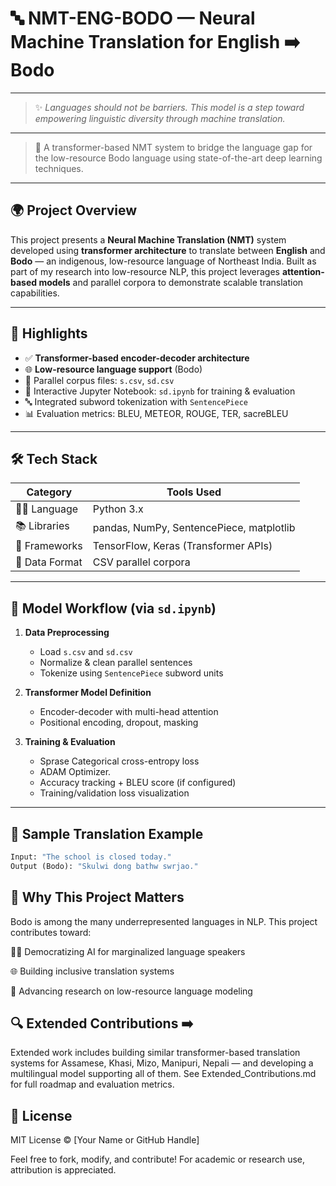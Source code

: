 # 🔤 NMT-ENG-BODO — Neural Machine Translation for English ➡️ Bodo

---

> ✨ *Languages should not be barriers. This model is a step toward empowering linguistic diversity through machine translation.*

---


> 🧠 A transformer-based NMT system to bridge the language gap for the low-resource Bodo language using state-of-the-art deep learning techniques.

---

## 🌍 Project Overview

This project presents a **Neural Machine Translation (NMT)** system developed using **transformer architecture** to translate between **English** and **Bodo** — an indigenous, low-resource language of Northeast India. Built as part of my research into low-resource NLP, this project leverages **attention-based models** and parallel corpora to demonstrate scalable translation capabilities.

---

## 🚀 Highlights

- ✅ **Transformer-based encoder-decoder architecture**
- 🌐 **Low-resource language support** (Bodo)
- 📁 Parallel corpus files: `s.csv`, `sd.csv`
- 📓 Interactive Jupyter Notebook: `sd.ipynb` for training & evaluation
- 🔤 Integrated subword tokenization with `SentencePiece`
- 📊 Evaluation metrics: BLEU, METEOR, ROUGE, TER, sacreBLEU


---

## 🛠️ Tech Stack

| Category     | Tools Used                          |
|--------------|-------------------------------------|
| 👩‍💻 Language   | Python 3.x                           |
| 📚 Libraries  | pandas, NumPy, SentencePiece, matplotlib |
| 🧠 Frameworks | TensorFlow, Keras (Transformer APIs)  |
| 📄 Data Format | CSV parallel corpora                |

---

## 📓 Model Workflow (via `sd.ipynb`)

1. **Data Preprocessing**  
   - Load `s.csv` and `sd.csv`  
   - Normalize & clean parallel sentences  
   - Tokenize using `SentencePiece` subword units

2. **Transformer Model Definition**  
   - Encoder-decoder with multi-head attention  
   - Positional encoding, dropout, masking

3. **Training & Evaluation**  
   - Sprase Categorical cross-entropy loss
   - ADAM Optimizer.
   - Accuracy tracking + BLEU score (if configured)  
   - Training/validation loss visualization


---

## 🧪 Sample Translation Example

```python
Input: "The school is closed today."
Output (Bodo): "Skulwi dong bathw swrjao."
````

## 🌱 Why This Project Matters
Bodo is among the many underrepresented languages in NLP.
This project contributes toward:

🧑‍🏫 Democratizing AI for marginalized language speakers

🌐 Building inclusive translation systems

🔬 Advancing research on low-resource language modeling

## 🔍 Extended Contributions ➡️
Extended work includes building similar transformer-based translation systems for Assamese, Khasi, Mizo, Manipuri, Nepali — and developing a multilingual model supporting all of them. See Extended_Contributions.md for full roadmap and evaluation metrics.

## 📜 License
MIT License © [Your Name or GitHub Handle]

Feel free to fork, modify, and contribute!
For academic or research use, attribution is appreciated.


